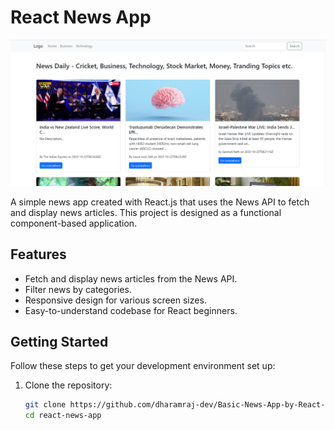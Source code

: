 # React News App

![App Screenshot](./src/Components/Screenshot%202023-10-23%20140330.png)

A simple news app created with React.js that uses the News API to fetch and display news articles. This project is designed as a functional component-based application.

## Features

- Fetch and display news articles from the News API.
- Filter news by categories.
- Responsive design for various screen sizes.
- Easy-to-understand codebase for React beginners.

## Getting Started

Follow these steps to get your development environment set up:

1. Clone the repository:
   ```bash
   git clone https://github.com/dharamraj-dev/Basic-News-App-by-React-Function-Component.git
   cd react-news-app
